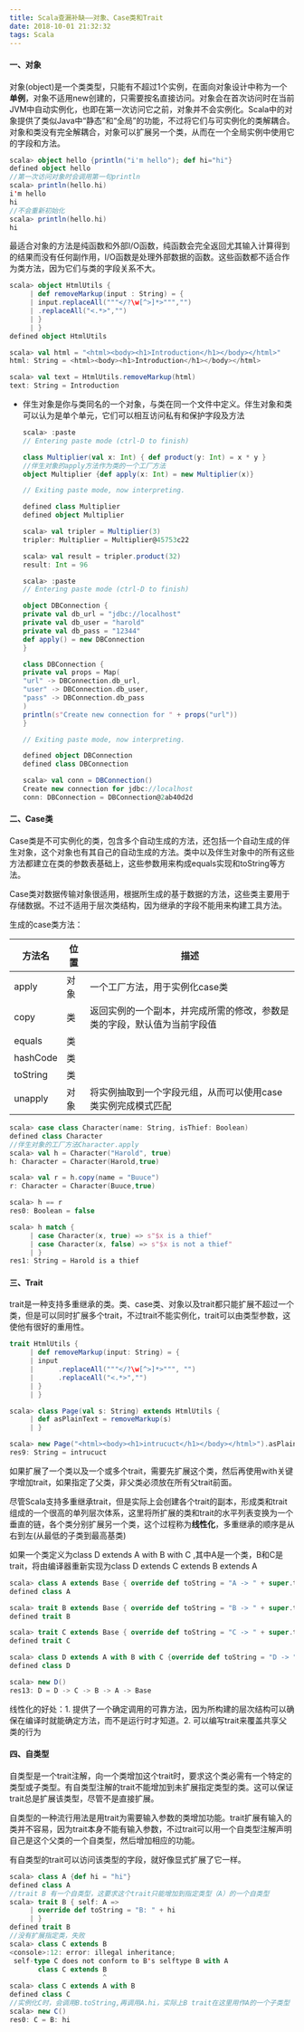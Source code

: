 ```yaml
---
title: Scala查漏补缺——对象、Case类和Trait
date: 2018-10-01 21:32:32
tags: Scala
---
```


#### 一、对象

​	对象(object)是一个类类型，只能有不超过1个实例，在面向对象设计中称为一个**单例**，对象不适用new创建的，只需要按名直接访问。对象会在首次访问时在当前JVM中自动实例化，也即在第一次访问它之前，对象并不会实例化。
​	Scala中的对象提供了类似Java中“静态”和“全局”的功能，不过将它们与可实例化的类解耦合。对象和类没有完全解耦合，对象可以扩展另一个类，从而在一个全局实例中使用它的字段和方法。

<!-- more-->

```scala
scala> object hello {println("i'm hello"); def hi="hi"}
defined object hello
//第一次访问对象时会调用第一句println
scala> println(hello.hi)
i'm hello
hi
//不会重新初始化
scala> println(hello.hi)
hi
```

最适合对象的方法是纯函数和外部I/O函数，纯函数会完全返回尤其输入计算得到的结果而没有任何副作用，I/O函数是处理外部数据的函数。这些函数都不适合作为类方法，因为它们与类的字段关系不大。

```scala
scala> object HtmlUtils {
     | def removeMarkup(input : String) = {
     | input.replaceAll("""</?\w[^>]*>""","")
     | .replaceAll("<.*>","")
     | }
     | }
defined object HtmlUtils

scala> val html = "<html><body><h1>Introduction</h1></body></html>"
html: String = <html><body><h1>Introduction</h1></body></html>

scala> val text = HtmlUtils.removeMarkup(html)
text: String = Introduction
```

* 伴生对象是你与类同名的一个对象，与类在同一个文件中定义。伴生对象和类可以认为是单个单元，它们可以相互访问私有和保护字段及方法

  ```scala
  scala> :paste
  // Entering paste mode (ctrl-D to finish)
  
  class Multiplier(val x: Int) { def product(y: Int) = x * y }
  //伴生对象的apply方法作为类的一个工厂方法
  object Multiplier {def apply(x: Int) = new Multiplier(x)}
  
  // Exiting paste mode, now interpreting.
  
  defined class Multiplier
  defined object Multiplier
  
  scala> val tripler = Multiplier(3)
  tripler: Multiplier = Multiplier@45753c22
  
  scala> val result = tripler.product(32)
  result: Int = 96
  ```

  ```scala
  scala> :paste
  // Entering paste mode (ctrl-D to finish)
  
  object DBConnection {
  private val db_url = "jdbc://localhost"
  private val db_user = "harold"
  private val db_pass = "12344"
  def apply() = new DBConnection
  }
  
  class DBConnection {
  private val props = Map(
  "url" -> DBConnection.db_url,
  "user" -> DBConnection.db_user,
  "pass" -> DBConnection.db_pass
  )
  println(s"Create new connection for " + props("url"))
  }
  
  // Exiting paste mode, now interpreting.
  
  defined object DBConnection
  defined class DBConnection
  
  scala> val conn = DBConnection()
  Create new connection for jdbc://localhost
  conn: DBConnection = DBConnection@2ab40d2d
  ```

#### 二、Case类

​	Case类是不可实例化的类，包含多个自动生成的方法，还包括一个自动生成的伴生对象，这个对象也有其自己的自动生成的方法。类中以及伴生对象中的所有这些方法都建立在类的参数表基础上，这些参数用来构成equals实现和toString等方法。

​	Case类对数据传输对象很适用，根据所生成的基于数据的方法，这些类主要用于存储数据。不过不适用于层次类结构，因为继承的字段不能用来构建工具方法。

生成的case类方法：

| 方法名   | 位置 | 描述                                                         |
| -------- | ---- | ------------------------------------------------------------ |
| apply    | 对象 | 一个工厂方法，用于实例化case类                               |
| copy     | 类   | 返回实例的一个副本，并完成所需的修改，参数是类的字段，默认值为当前字段值 |
| equals   | 类   |                                                              |
| hashCode | 类   |                                                              |
| toString | 类   |                                                              |
| unapply  | 对象 | 将实例抽取到一个字段元组，从而可以使用case类实例完成模式匹配 |

```scala
scala> case class Character(name: String, isThief: Boolean)
defined class Character
//伴生对象的工厂方法Character.apply
scala> val h = Character("Harold", true)
h: Character = Character(Harold,true)

scala> val r = h.copy(name = "Buuce")
r: Character = Character(Buuce,true)

scala> h == r
res0: Boolean = false

scala> h match {
     | case Character(x, true) => s"$x is a thief"
     | case Character(x, false) => s"$x is not a thief"
     | }
res1: String = Harold is a thief
```

#### 三、Trait

trait是一种支持多重继承的类。类、case类、对象以及trait都只能扩展不超过一个类，但是可以同时扩展多个trait，不过trait不能实例化，trait可以由类型参数，这使他有很好的重用性。

```scala
trait HtmlUtils {
     | def removeMarkup(input: String) = {
     | input
     | 		.replaceAll("""</?\w[^>]*>""", "")
     | 		.replaceAll("<.*>","")
     | }
     | }

scala> class Page(val s: String) extends HtmlUtils {
     | def asPlainText = removeMarkup(s)
     | }

scala> new Page("<html><body><h1>intrucuct</h1></body></html>").asPlainText
res9: String = intrucuct
```

如果扩展了一个类以及一个或多个trait，需要先扩展这个类，然后再使用with关键字增加trait，如果指定了父类，非父类必须放在所有父trait前面。

​	尽管Scala支持多重继承trait，但是实际上会创建各个trait的副本，形成类和trait组成的一个很高的单列层次体系，这里将所扩展的类和trait的水平列表变换为一个垂直的链，各个类分别扩展另一个类，这个过程称为**线性化**，多重继承的顺序是从右到左(从最低的子类到最高基类)

如果一个类定义为class  D extends A with B with C ,其中A是一个类，B和C是trait，将由编译器重新实现为class D extends C extends B extends A

```scala
scala> class A extends Base { override def toString = "A -> " + super.toString }
defined class A

scala> trait B extends Base { override def toString = "B -> " + super.toString }
defined trait B

scala> trait C extends Base { override def toString = "C -> " + super.toString }
defined trait C

scala> class D extends A with B with C {override def toString = "D -> " + super.toString }
defined class D

scala> new D()
res13: D = D -> C -> B -> A -> Base
```

线性化的好处：1. 提供了一个确定调用的可靠方法，因为所构建的层次结构可以确保在编译时就能确定方法，而不是运行时才知道。2. 可以编写trait来覆盖共享父类的行为

#### 四、自类型

自类型是一个trait注解，向一个类增加这个trait时，要求这个类必需有一个特定的类型或子类型。有自类型注解的trait不能增加到未扩展指定类型的类。这可以保证trait总是扩展该类型，尽管不是直接扩展。

自类型的一种流行用法是用trait为需要输入参数的类增加功能。trait扩展有输入的类并不容易，因为trait本身不能有输入参数，不过trait可以用一个自类型注解声明自己是这个父类的一个自类型，然后增加相应的功能。

有自类型的trait可以访问该类型的字段，就好像显式扩展了它一样。

```scala
scala> class A {def hi = "hi"}
defined class A
//trait B 有一个自类型，这要求这个trait只能增加到指定类型（A）的一个自类型
scala> trait B { self: A =>
     | override def toString = "B: " + hi
     | }
defined trait B
//没有扩展指定类，失败
scala> class C extends B
<console>:12: error: illegal inheritance;
 self-type C does not conform to B's selftype B with A
       class C extends B
                       ^
scala> class C extends A with B
defined class C
//实例化C时，会调用B.toString,再调用A.hi，实际上B trait在这里用作A的一个子类型
scala> new C()
res0: C = B: hi
```

